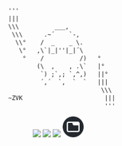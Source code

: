 <div align=center>

```

  '''                           
  |||                           
  \\\          ___,             
   \\\      .~´    `-,          
    \\°    /  _    _ \.         
     \°   ,\`|_|''|_|´\         
      °    /          /)   °    
          (\  ,    , .\`   |°   
           `) ;`,; `,^,)   ||°  
           ´,´  `,  `  `   |||  
                            \\\ 
  ~ZVK                       |||
                             '''

```

[<img src="https://upload.wikimedia.org/wikipedia/commons/8/81/LinkedIn_icon.svg" width=42>](https://linkedin.com/in/enzo-zavorski)
[<img src="https://brandlogos.net/wp-content/uploads/2024/04/reddit_symbol-logo_brandlogos.net_0ce6j-768x768.png" width=42>](https://reddit.com/u/zvorky)
[<img src="https://upload.wikimedia.org/wikipedia/commons/c/cc/X_icon.svg" width=42>](https://x.com/zvorky)
[<img src="https://github.com/filipedeschamps/tabnews.com.br/blob/main/public/brand/rounded-dark-filled.svg" width=42>](https://tabnews.com.br/zvorky)

</div>
